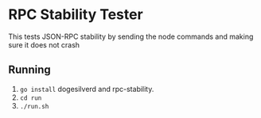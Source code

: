 # RPC Stability Tester
This tests JSON-RPC stability by sending the node commands and making sure it does not crash

## Running
 1. `go install` dogesilverd and rpc-stability.
 2. `cd run`
 3. `./run.sh`


